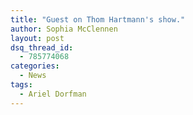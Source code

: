 ```yaml
---
title: "Guest on Thom Hartmann's show."
author: Sophia McClennen
layout: post
dsq_thread_id:
  - 785774068
categories:
  - News
tags:
  - Ariel Dorfman
---
```

